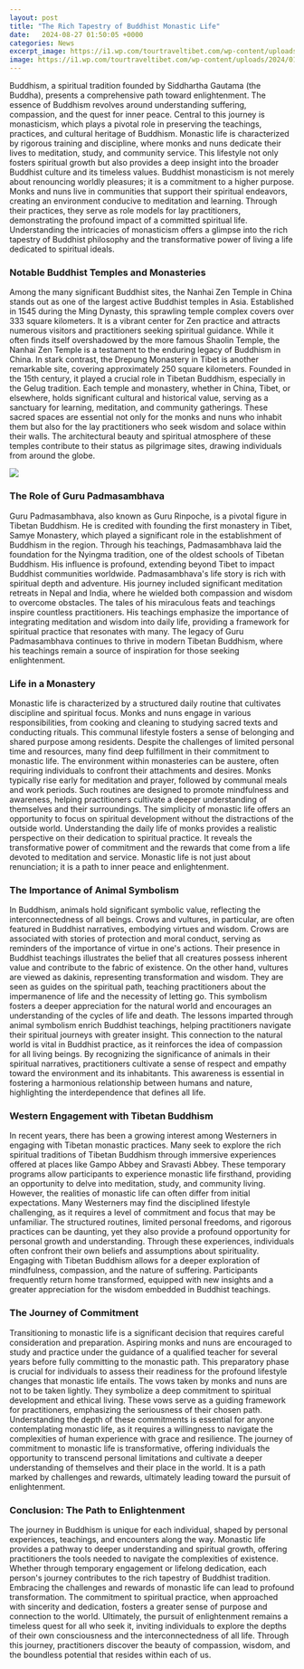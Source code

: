 ```yaml
---
layout: post
title: "The Rich Tapestry of Buddhist Monastic Life"
date:   2024-08-27 01:50:05 +0000
categories: News
excerpt_image: https://i1.wp.com/tourtraveltibet.com/wp-content/uploads/2024/01/Img_2149.JPG?w=480
image: https://i1.wp.com/tourtraveltibet.com/wp-content/uploads/2024/01/Img_2149.JPG
---
```


Buddhism, a spiritual tradition founded by Siddhartha Gautama (the Buddha), presents a comprehensive path toward enlightenment. The essence of Buddhism revolves around understanding suffering, compassion, and the quest for inner peace. Central to this journey is monasticism, which plays a pivotal role in preserving the teachings, practices, and cultural heritage of Buddhism. Monastic life is characterized by rigorous training and discipline, where monks and nuns dedicate their lives to meditation, study, and community service. This lifestyle not only fosters spiritual growth but also provides a deep insight into the broader Buddhist culture and its timeless values.
Buddhist monasticism is not merely about renouncing worldly pleasures; it is a commitment to a higher purpose. Monks and nuns live in communities that support their spiritual endeavors, creating an environment conducive to meditation and learning. Through their practices, they serve as role models for lay practitioners, demonstrating the profound impact of a committed spiritual life. Understanding the intricacies of monasticism offers a glimpse into the rich tapestry of Buddhist philosophy and the transformative power of living a life dedicated to spiritual ideals.
### Notable Buddhist Temples and Monasteries
Among the many significant Buddhist sites, the Nanhai Zen Temple in China stands out as one of the largest active Buddhist temples in Asia. Established in 1545 during the Ming Dynasty, this sprawling temple complex covers over 333 square kilometers. It is a vibrant center for Zen practice and attracts numerous visitors and practitioners seeking spiritual guidance. While it often finds itself overshadowed by the more famous Shaolin Temple, the Nanhai Zen Temple is a testament to the enduring legacy of Buddhism in China.
In stark contrast, the Drepung Monastery in Tibet is another remarkable site, covering approximately 250 square kilometers. Founded in the 15th century, it played a crucial role in Tibetan Buddhism, especially in the Gelug tradition. Each temple and monastery, whether in China, Tibet, or elsewhere, holds significant cultural and historical value, serving as a sanctuary for learning, meditation, and community gatherings. These sacred spaces are essential not only for the monks and nuns who inhabit them but also for the lay practitioners who seek wisdom and solace within their walls. The architectural beauty and spiritual atmosphere of these temples contribute to their status as pilgrimage sites, drawing individuals from around the globe. 

![](https://i1.wp.com/tourtraveltibet.com/wp-content/uploads/2024/01/Img_2149.JPG)
### The Role of Guru Padmasambhava
Guru Padmasambhava, also known as Guru Rinpoche, is a pivotal figure in Tibetan Buddhism. He is credited with founding the first monastery in Tibet, Samye Monastery, which played a significant role in the establishment of Buddhism in the region. Through his teachings, Padmasambhava laid the foundation for the Nyingma tradition, one of the oldest schools of Tibetan Buddhism. His influence is profound, extending beyond Tibet to impact Buddhist communities worldwide.
Padmasambhava's life story is rich with spiritual depth and adventure. His journey included significant meditation retreats in Nepal and India, where he wielded both compassion and wisdom to overcome obstacles. The tales of his miraculous feats and teachings inspire countless practitioners. His teachings emphasize the importance of integrating meditation and wisdom into daily life, providing a framework for spiritual practice that resonates with many. The legacy of Guru Padmasambhava continues to thrive in modern Tibetan Buddhism, where his teachings remain a source of inspiration for those seeking enlightenment.
### Life in a Monastery
Monastic life is characterized by a structured daily routine that cultivates discipline and spiritual focus. Monks and nuns engage in various responsibilities, from cooking and cleaning to studying sacred texts and conducting rituals. This communal lifestyle fosters a sense of belonging and shared purpose among residents. Despite the challenges of limited personal time and resources, many find deep fulfillment in their commitment to monastic life.
The environment within monasteries can be austere, often requiring individuals to confront their attachments and desires. Monks typically rise early for meditation and prayer, followed by communal meals and work periods. Such routines are designed to promote mindfulness and awareness, helping practitioners cultivate a deeper understanding of themselves and their surroundings. The simplicity of monastic life offers an opportunity to focus on spiritual development without the distractions of the outside world.
Understanding the daily life of monks provides a realistic perspective on their dedication to spiritual practice. It reveals the transformative power of commitment and the rewards that come from a life devoted to meditation and service. Monastic life is not just about renunciation; it is a path to inner peace and enlightenment.
### The Importance of Animal Symbolism
In Buddhism, animals hold significant symbolic value, reflecting the interconnectedness of all beings. Crows and vultures, in particular, are often featured in Buddhist narratives, embodying virtues and wisdom. Crows are associated with stories of protection and moral conduct, serving as reminders of the importance of virtue in one's actions. Their presence in Buddhist teachings illustrates the belief that all creatures possess inherent value and contribute to the fabric of existence.
On the other hand, vultures are viewed as dakinis, representing transformation and wisdom. They are seen as guides on the spiritual path, teaching practitioners about the impermanence of life and the necessity of letting go. This symbolism fosters a deeper appreciation for the natural world and encourages an understanding of the cycles of life and death. The lessons imparted through animal symbolism enrich Buddhist teachings, helping practitioners navigate their spiritual journeys with greater insight.
This connection to the natural world is vital in Buddhist practice, as it reinforces the idea of compassion for all living beings. By recognizing the significance of animals in their spiritual narratives, practitioners cultivate a sense of respect and empathy toward the environment and its inhabitants. This awareness is essential in fostering a harmonious relationship between humans and nature, highlighting the interdependence that defines all life.
### Western Engagement with Tibetan Buddhism
In recent years, there has been a growing interest among Westerners in engaging with Tibetan monastic practices. Many seek to explore the rich spiritual traditions of Tibetan Buddhism through immersive experiences offered at places like Gampo Abbey and Sravasti Abbey. These temporary programs allow participants to experience monastic life firsthand, providing an opportunity to delve into meditation, study, and community living.
However, the realities of monastic life can often differ from initial expectations. Many Westerners may find the disciplined lifestyle challenging, as it requires a level of commitment and focus that may be unfamiliar. The structured routines, limited personal freedoms, and rigorous practices can be daunting, yet they also provide a profound opportunity for personal growth and understanding.
Through these experiences, individuals often confront their own beliefs and assumptions about spirituality. Engaging with Tibetan Buddhism allows for a deeper exploration of mindfulness, compassion, and the nature of suffering. Participants frequently return home transformed, equipped with new insights and a greater appreciation for the wisdom embedded in Buddhist teachings.
### The Journey of Commitment
Transitioning to monastic life is a significant decision that requires careful consideration and preparation. Aspiring monks and nuns are encouraged to study and practice under the guidance of a qualified teacher for several years before fully committing to the monastic path. This preparatory phase is crucial for individuals to assess their readiness for the profound lifestyle changes that monastic life entails.
The vows taken by monks and nuns are not to be taken lightly. They symbolize a deep commitment to spiritual development and ethical living. These vows serve as a guiding framework for practitioners, emphasizing the seriousness of their chosen path. Understanding the depth of these commitments is essential for anyone contemplating monastic life, as it requires a willingness to navigate the complexities of human experience with grace and resilience.
The journey of commitment to monastic life is transformative, offering individuals the opportunity to transcend personal limitations and cultivate a deeper understanding of themselves and their place in the world. It is a path marked by challenges and rewards, ultimately leading toward the pursuit of enlightenment.
### Conclusion: The Path to Enlightenment
The journey in Buddhism is unique for each individual, shaped by personal experiences, teachings, and encounters along the way. Monastic life provides a pathway to deeper understanding and spiritual growth, offering practitioners the tools needed to navigate the complexities of existence. Whether through temporary engagement or lifelong dedication, each person's journey contributes to the rich tapestry of Buddhist tradition.
Embracing the challenges and rewards of monastic life can lead to profound transformation. The commitment to spiritual practice, when approached with sincerity and dedication, fosters a greater sense of purpose and connection to the world. Ultimately, the pursuit of enlightenment remains a timeless quest for all who seek it, inviting individuals to explore the depths of their own consciousness and the interconnectedness of all life. Through this journey, practitioners discover the beauty of compassion, wisdom, and the boundless potential that resides within each of us.
